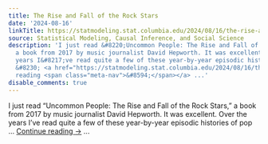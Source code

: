 ```yaml
---
title: The Rise and Fall of the Rock Stars
date: '2024-08-16'
linkTitle: https://statmodeling.stat.columbia.edu/2024/08/16/the-rise-and-fall-of-the-rock-stars/
source: Statistical Modeling, Causal Inference, and Social Science
description: 'I just read &#8220;Uncommon People: The Rise and Fall of the Rock Stars,&#8221;
  a book from 2017 by music journalist David Hepworth. It was excellent. Over the
  years I&#8217;ve read quite a few of these year-by-year episodic histories of pop
  &#8230; <a href="https://statmodeling.stat.columbia.edu/2024/08/16/the-rise-and-fall-of-the-rock-stars/">Continue
  reading <span class="meta-nav">&#8594;</span></a> ...'
disable_comments: true
---
```

I just read &#8220;Uncommon People: The Rise and Fall of the Rock Stars,&#8221; a book from 2017 by music journalist David Hepworth. It was excellent. Over the years I&#8217;ve read quite a few of these year-by-year episodic histories of pop &#8230; <a href="https://statmodeling.stat.columbia.edu/2024/08/16/the-rise-and-fall-of-the-rock-stars/">Continue reading <span class="meta-nav">&#8594;</span></a> ...